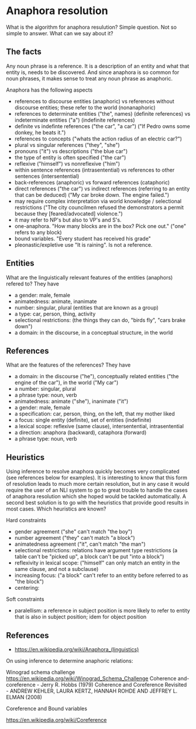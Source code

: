 # Anaphora resolution

What is the algorithm for anaphora resulution? Simple question. Not so simple to answer. What can we say about it?

## The facts

Any noun phrase is a reference. It is a description of an entity and what that entity is, needs to be discovered. And since anaphora is so common for noun phrases, it makes sense to treat any noun phrase as anaphoric.

Anaphora has the following aspects

- references to discourse entities (anaphoric) vs references without discourse entities; these refer to the world (nonanaphoric)
- references to determinate entities ("the", names) (definite references) vs indeterminate entities ("a") (indefinite references)
- definite vs indefinte references ("the car", "a car") ("If Pedro owns some donkey, he beats it.")
- references to concepts ("whats the action radius of an electric car?") 
- plural vs singular references ("they", "she")
- pronouns ("it") vs descriptions ("the blue car")
- the type of entity is often specified ("the car")
- reflexive ("himself") vs nonreflexive ("him")
- within sentence references (intrasentential) vs references to other sentences (intersentential)
- back-references (anaphoric) vs forward references (cataphoric)
- direct references ("the car") vs indirect references (referring to an entity that can be deduced) ("My car broke down. The engine failed.")
- may require complex interpretation via world knowledge / selectional restrictions ("The city councilmen refused the demonstrators a permit because they [feared/advocated] violence.")
- it may refer to NP's but also to VP's and S's.
- one-anaphora. "How many blocks are in the box? Pick one out." ("one" refers to any block)
- bound variables. "Every student has received his grade"
- pleonastic/expletive use "It is raining". Is not a reference.

## Entities

What are the linguistically relevant features of the entities (anaphors) refered to? They have

- a gender: male, female
- animatedness: animate, inanimate
- number: singular, plural (entities that are known as a group)
- a type: car, person, thing, activity
- selectional restrictions: (the things they can do, "birds fly", "cars brake down")
- a domain: in the discourse, in a conceptual structure, in the world

## References

What are the features of the references? They have

- a domain: in the discourse ("he"), conceptually related entities ("the engine of the car"), in the world ("My car")
- a number: singular, plural
- a phrase type: noun, verb
- animatedness: animate ("she"), inanimate ("it")
- a gender: male, female
- a specification: car, person, thing, on the left, that my mother liked
- a focus: single entity (definite), set of entities (indefinite)
- a lexical scope: reflexive (same clause), intersentential, intrasentential
- a direction: anaphora (backward), cataphora (forward)
- a phrase type: noun, verb

## Heuristics

Using inference to resolve anaphora quickly becomes very complicated (see references below for examples). It is interesting to know that this form of resolution leads to much more certain resolution, but in any case it would require the user of an NLI system to go to great trouble to handle the cases of anaphora resolution which she hoped would be tackled automatically. A second best solution is to go with the heuristics that provide good results in most cases. Which heuristics are known?

Hard constraints

- gender agreement ("she" can't match "the boy")
- number agreement ("they" can't match "a block")
- animatedness agreement ("it", can't match "the man")
- selectional restrictions: relations have argument type restrictions (a table can't be "picked up", a block can't be put "into a block")
- reflexivity in lexical scope: ("himself" can only match an entity in the same clause, and not a subclause)
- increasing focus: ("a block" can't refer to an entity before referred to as "the block") 
- centering: 

Soft constraints

- paralellism: a reference in subject position is more likely to refer to entity that is also in subject position; idem for object position

## References

- https://en.wikipedia.org/wiki/Anaphora_(linguistics)

On using inference to determine anaphoric relations: 

Winograd schema challenge https://en.wikipedia.org/wiki/Winograd_Schema_Challenge
Coherence and-coreference - Jerry R. Hobbs (1979)
Coherence and Coreference Revisited - ANDREW KEHLER, LAURA KERTZ, HANNAH ROHDE AND JEFFREY L. ELMAN (2008)

Coreference and Bound variables

https://en.wikipedia.org/wiki/Coreference
